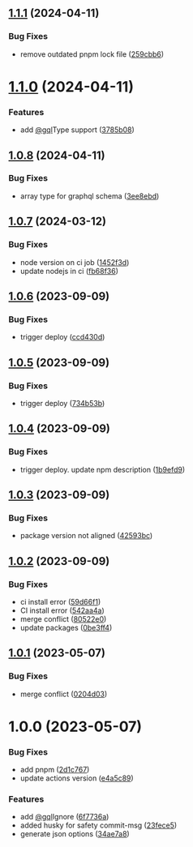 ## [1.1.1](https://github.com/mavvy22/prisma-generator-graphql-typedef/compare/v1.1.0...v1.1.1) (2024-04-11)


### Bug Fixes

* remove outdated pnpm lock file ([259cbb6](https://github.com/mavvy22/prisma-generator-graphql-typedef/commit/259cbb6cd9973802c2a35c8e91b2762126cf7dcb))

# [1.1.0](https://github.com/mavvy22/prisma-generator-graphql-typedef/compare/v1.0.8...v1.1.0) (2024-04-11)


### Features

* add [@gql](https://github.com/gql)Type support ([3785b08](https://github.com/mavvy22/prisma-generator-graphql-typedef/commit/3785b085ec381277b14776c951305e6fb655b1d3))

## [1.0.8](https://github.com/mavvy22/prisma-generator-graphql-typedef/compare/v1.0.7...v1.0.8) (2024-04-11)


### Bug Fixes

* array type for graphql schema ([3ee8ebd](https://github.com/mavvy22/prisma-generator-graphql-typedef/commit/3ee8ebddfe802bc0db566e225f12a3f9e0dd4e79))

## [1.0.7](https://github.com/mavvy22/prisma-generator-graphql-typedef/compare/v1.0.6...v1.0.7) (2024-03-12)


### Bug Fixes

* node version on ci job ([1452f3d](https://github.com/mavvy22/prisma-generator-graphql-typedef/commit/1452f3d01b1a6c3f6cd41394b99189529ad507d5))
* update nodejs in ci ([fb68f36](https://github.com/mavvy22/prisma-generator-graphql-typedef/commit/fb68f36f86b24e8a87bc29bc4793e4f9aece5eff))

## [1.0.6](https://github.com/mavvy22/prisma-generator-graphql-typedef/compare/v1.0.5...v1.0.6) (2023-09-09)


### Bug Fixes

* trigger deploy ([ccd430d](https://github.com/mavvy22/prisma-generator-graphql-typedef/commit/ccd430d266f1076e8a29cedd5a951501e533526e))

## [1.0.5](https://github.com/mavvy22/prisma-generator-graphql-typedef/compare/v1.0.4...v1.0.5) (2023-09-09)


### Bug Fixes

* trigger deploy ([734b53b](https://github.com/mavvy22/prisma-generator-graphql-typedef/commit/734b53bc995780530053da4cbc11b6a6c5f6ca6f))

## [1.0.4](https://github.com/mavvy22/prisma-generator-graphql-typedef/compare/v1.0.3...v1.0.4) (2023-09-09)


### Bug Fixes

* trigger deploy. update npm description ([1b9efd9](https://github.com/mavvy22/prisma-generator-graphql-typedef/commit/1b9efd9b5168509fd6f0329474421bc94c2621e2))

## [1.0.3](https://github.com/mavvy22/prisma-generator-graphql-typedef/compare/v1.0.2...v1.0.3) (2023-09-09)


### Bug Fixes

* package version not aligned ([42593bc](https://github.com/mavvy22/prisma-generator-graphql-typedef/commit/42593bc17748d3f941d268bc0ed660eb2afbe052))

## [1.0.2](https://github.com/mavvy22/prisma-generator-graphql-typedef/compare/v1.0.1...v1.0.2) (2023-09-09)


### Bug Fixes

* ci install error ([59d66f1](https://github.com/mavvy22/prisma-generator-graphql-typedef/commit/59d66f173b65197e46181bb544438fd4612f2e0f))
* CI install error ([542aa4a](https://github.com/mavvy22/prisma-generator-graphql-typedef/commit/542aa4aae66956cf465f24b657259a1614ce135c))
* merge conflict ([80522e0](https://github.com/mavvy22/prisma-generator-graphql-typedef/commit/80522e0f58af66d2fd6672c42fa1a19a421e2cc5))
* update packages ([0be3ff4](https://github.com/mavvy22/prisma-generator-graphql-typedef/commit/0be3ff43d3d98715162e073ccf3e2caf2731f173))

## [1.0.1](https://github.com/mavvy22/prisma-generator-graphql-typedef/compare/v1.0.0...v1.0.1) (2023-05-07)


### Bug Fixes

* merge conflict ([0204d03](https://github.com/mavvy22/prisma-generator-graphql-typedef/commit/0204d03ad001f75d2637ae2ebc7789d8db91549b))

# 1.0.0 (2023-05-07)


### Bug Fixes

* add pnpm ([2d1c767](https://github.com/mavvy22/prisma-generator-graphql-typedef/commit/2d1c7672358ba0e569b06842bdff3bceb8de3b7a))
* update actions version ([e4a5c89](https://github.com/mavvy22/prisma-generator-graphql-typedef/commit/e4a5c8961fc6f82c6e846e1677e63dbcba976e1a))


### Features

* add [@gql](https://github.com/gql)Ignore ([6f7736a](https://github.com/mavvy22/prisma-generator-graphql-typedef/commit/6f7736ae5cb4d4c1740e2c5e6cb0b78eeed595d6))
* added husky for safety commit-msg ([23fece5](https://github.com/mavvy22/prisma-generator-graphql-typedef/commit/23fece5f52598a86d2e50e4cc32392a0d9ccd0d3))
* generate json options ([34ae7a8](https://github.com/mavvy22/prisma-generator-graphql-typedef/commit/34ae7a826be2d09c6eaed5da0d870b56704caafb))
